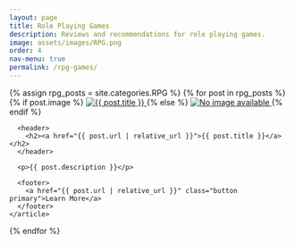 ```yaml
---
layout: page
title: Role Playing Games
description: Reviews and recommendations for role playing games.
image: assets/images/RPG.png
order: 4
nav-menu: true
permalink: /rpg-games/
---
```


<section class="posts">
  {% assign rpg_posts = site.categories.RPG %}
  {% for post in rpg_posts %}
    <article class="post">
      {% if post.image %}
        <a href="{{ post.url | relative_url }}" class="post-img">
          <img src="{{ post.image | relative_url }}" alt="{{ post.title }}">
        </a>
      {% else %}
        <a href="{{ post.url | relative_url }}" class="post-img">
          <img src="{{ '/assets/images/default.png' | relative_url }}" alt="No image available">
        </a>
      {% endif %}
      
      <header>
        <h2><a href="{{ post.url | relative_url }}">{{ post.title }}</a></h2>
      </header>
      
      <p>{{ post.description }}</p>
      
      <footer>
        <a href="{{ post.url | relative_url }}" class="button primary">Learn More</a>
      </footer>
    </article>
  {% endfor %}
</section>
